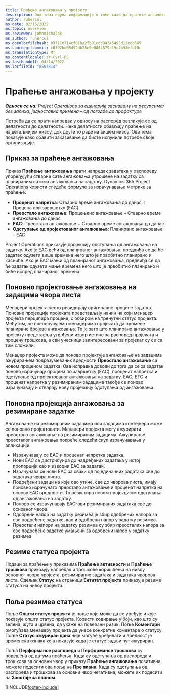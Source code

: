```yaml
---
title: Праћење ангажовања у пројекту
description: Ова тема пружа информације о томе како да пратите ангажовање у пројекту и напредак посла.
author: ruhercul
ms.date: 02/15/2022
ms.topic: overview
ms.reviewer: johnmichalak
ms.author: ruhercul
ms.openlocfilehash: 037118714cf01ba2fb91cdd94345495d12ccb645
ms.sourcegitcommit: c0792bd65d92db25e0e8864879a19c4b93efb10c
ms.translationtype: MT
ms.contentlocale: sr-Cyrl-RS
ms.lasthandoff: 04/14/2022
ms.locfileid: "8593814"
---
```

# <a name="project-effort-tracking"></a>Праћење ангажовања у пројекту

_**Односи се на:** Project Operations за сценарије засноване на ресурсима/без залиха, једноставна примена – од погодбе до профактуре_

Потреба да се прати напредак у односу на распоред разликује се од делатности до делатности. Неке делатности обављају праћење на најдетаљнијем нивоу, док друге то раде на вишем нивоу. Ова тема показује како обавити заказивање да бисте испунили потребе своје организације.

## <a name="effort-tracking-view"></a>Приказ за праћење ангажовања

Приказ **Праћење ангажовања** прати напредак задатака у распореду упоређујући стварне сате ангажовања утрошене на задатку са планираним сатима ангажовања на задатку. Dynamics 365 Project Operations користи следеће формуле за израчунавање метрике за праћење:

- **Проценат напретка**: Стварно време ангажовања до данас ÷ Процена при завршетку (EAC) 
- **Преостало ангажовање**: Процењено ангажовање – Стварно време ангажовања до данас 
- **EAC**: Преостало ангажовање + Стварно време ангажовања до данас 
- **Одступање од пројектованог ангажовања**: Планирано ангажовање – EAC

Project Operations приказује пројекцију одступања од ангажовања на задатку. Ако је EAC већи од планираног ангажовања, предвиђа се да ће задатак одузети више времена него што је првобитно планирано и касниће. Ако је EAC мањи од планираног ангажовања, предвиђа се да ће задатак одузети мање времена него што је првобитно планирано и биће испред планираног времена.

## <a name="reprojecting-effort-on-leaf-node-tasks"></a>Поновно пројектовање ангажовања на задацима чвора листа

Менаџери пројекта често ревидирају оригиналне процене задатка. Поновне пројекције пројеката представљају начин на који менаџер пројекта перципира процене, с обзиром на тренутни статус пројекта. Међутим, не препоручујемо менаџерима пројеката да промене планиране бројеве ангажовања. То је зато што планирано ангажовање у пројекту представља утврђени извор истине за распоред пројеката и процену трошкова, а сви учесници заинтересовани за пројекат су се са тим сложили.

Менаџер пројекта може да поново пројектује ангажовање на задацима ажурирањем подразумеваних вредности **Преостало ангажовање** са новом проценом задатка. Ова исправка доводи до тога да се за задатак поново израчунају процена по завршетку (EAC), проценат напретка и одступање од пројектованог ангажовања на задатку. EAC, ETC и проценат напретка у резимираним задацима такође се поново израчунавају и стварају нову пројекцију одступања од ангажовања.

## <a name="reprojection-of-effort-on-summary-tasks"></a>Поновна пројекција ангажовања за резимиране задатке

Ангажовање на резимираним задацима или задацима контејнера може се поновно пројектовати. Менаџери пројекта могу ажурирати преостало ангажовање на резимираним задацима. Ажурирање преосталог ангажовања покреће следећи скуп израчунавања у апликацији:

- Израчунавају се EAC и проценат напретка задатка.
- Нови EAC се дистрибуира до надређених задатака у истој пропорцији као и изворни EAC за задатак.
- Израчунава се нови EAC за сваки од појединачних задатака све до задатака чвора листа. 
- Подређени задаци на које ово утиче, све до чворова листа, имају поновно израчунато преостало ангажовање и проценат напретка на основу EAC вредности. То резултира новом пројекцијом одступања од ангажовања на задатку. 
- Поново се израчунавају EAC-ови резимираних задатака све до основног чвора.
- Одобрени напор на задатку резимеа је збир одобрених напора за све подређене задатке, као и одобрени напор у задатку резимеа.
- Преостали напори на задатку резимеа су збир преосталих напора за све подређене задатке умањени за одобрени напор у задатку резимеа.

## <a name="project-status-summary"></a>Резиме статуса пројекта

Подаци за праћење у приказима **Праћење активности** и **Праћење трошкова** приказују напредак и трошкове коришћења на нивоу основног чвора пројекта, резимираних задатака и задатака чворова листа. Одељак **Статус** на страници **Ентитет пројекта** приказује резиме статуса на нивоу пројекта.

## <a name="status-summary-fields"></a>Поља резимеа статуса

Поље **Општи статус пројекта** је поље које може да се уређује и које показује општи статус пројекта. Користи кодирање у боји, као што су зелена, жута и црвена, да укаже на повећани ризик. Поље **Коментари** омогућава менаџеру пројекта да унесе конкретне коментаре о статусу. Поље **Статус ажуриран дана** није могуће уређивати и вредност је временска ознака која показује када је статус задњи пут ажуриран.

Поља **Перформансе распореда** и **Перформансе трошкова** су подешена од датума праћења. Када су одступања од распореда и трошкова за основни чвор у приказу **Праћење ангажовања** позитивна, можете подесити ова поља на **Пре плана**. Када су одступања од распореда и трошкова за основни чвор негативна, можете их подесити на **Заостаје за планом**.


[!INCLUDE[footer-include](../includes/footer-banner.md)]
